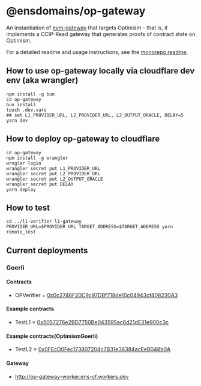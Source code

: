 # @ensdomains/op-gateway

An instantiation of [evm-gateway](https://github.com/ensdomains/evmgateway/tree/main/evm-gateway) that targets Optimism - that is, it implements a CCIP-Read gateway that generates proofs of contract state on Optimism.

For a detailed readme and usage instructions, see the [monorepo readme](https://github.com/ensdomains/evmgateway/tree/main).

## How to use op-gateway locally via cloudflare dev env (aka wrangler)

```
npm install -g bun
cd op-gateway
bun install
touch .dev.vars
## set L1_PROVIDER_URL, L2_PROVIDER_URL, L2_OUTPUT_ORACLE, DELAY=5
yarn dev
```

## How to deploy op-gateway to cloudflare

```
cd op-gateway
npm install -g wrangler
wrngler login
wrangler secret put L1_PROVIDER_URL
wrangler secret put L2_PROVIDER_URL
wrangler secret put L2_OUTPUT_ORACLE
wrangler secret put DELAY
yarn deploy
```

## How to test

```
cd ../l1-verifier l1-gateway
PROVIDER_URL=$PROVIDER_URL TARGET_ADDRESS=$TARGET_ADDRESS yarn remote_test
```

## Current deployments

### Goerli

#### Contracts

- OPVerifier = [0x0c2746F20C9c97DBf718de10c04943cf408230A3](https://goerli.etherscan.io/address/0x0c2746F20C9c97DBf718de10c04943cf408230A3)

#### Example contracts

- TestL1 = [0x5057276e2BD7750Be043595ac6d21dE31e900c3c](https://goerli.etherscan.io/address/0x5057276e2BD7750Be043595ac6d21dE31e900c3c)

#### Example contracts(OptimismGoerli)

- TestL2 = [0x0FEcD0Fec173807204c7B31e36384acEeB048b0A](https://goerli-optimism.etherscan.io/address/0x0FEcD0Fec173807204c7B31e36384acEeB048b0A)

#### Gateway

- http://op-gateway-worker.ens-cf.workers.dev
